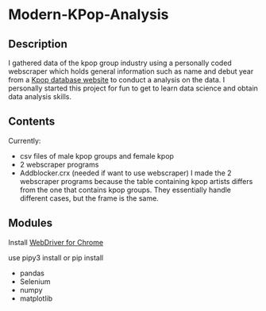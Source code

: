 # Modern-KPop-Analysis
## Description
I gathered data of the kpop group industry using a personally coded webscraper which holds general information such as name and debut year from a [Kpop database website](dbkpop.com) to conduct a analysis on the data.
I personally started this project for fun to get to learn data science and obtain data analysis skills.
## Contents 
Currently: 
- csv files of male kpop groups and female kpop
- 2 webscraper programs 
- Addblocker.crx (needed if want to use webscraper)
I made the 2 webscraper programs because the table containing kpop artists differs from the one that contains kpop groups. They essentially handle different cases, but the frame is the same.
## Modules
Install [WebDriver for Chrome](https://chromedriver.chromium.org)

use pipy3 install or pip install 
- pandas
- Selenium
- numpy
- matplotlib
